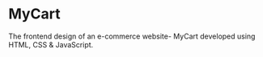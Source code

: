 # MyCart

The frontend design of an e-commerce website- MyCart developed using HTML, CSS & JavaScript.
